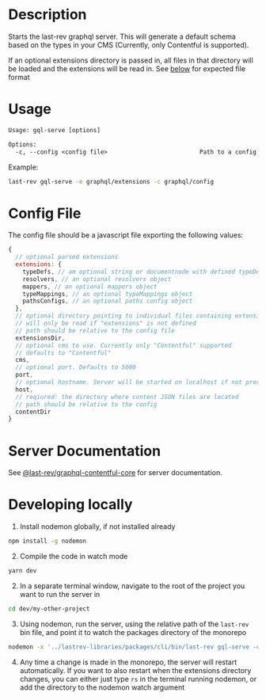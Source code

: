 # Description

Starts the last-rev graphql server. This will generate a default schema based on the types in your CMS (Currently, only Contentful is supported).

If an optional extensions directory is passed in, all files in that directory will be loaded and the extensions will be read in. See [below](#extension-file-format) for expected file format

# Usage

```txt
Usage: gql-serve [options]

Options:
  -c, --config <config file>                          Path to a config file
```

Example:

```bash
last-rev gql-serve -e graphql/extensions -c graphql/config
```

# Config File

The config file should be a javascript file exporting the following values:

```Javascript
{
  // optional parsed extensions
  extensions: {
    typeDefs, // am optional string or documentnode with defined typeDefs
    resolvers, // an optional resolvers object
    mappers, // an optional mappers object
    typeMappings, // an optional typeMappings object
    pathsConfigs, // an optional paths config object
  },
  // optional directory pointing to individual files containing extensions
  // will only be read if "extensions" is not defined
  // path should be relative to the config file
  extensionsDir,
  // optional cms to use. Currently only "Contentful" supported
  // defaults to "Contentful"
  cms,
  // optional port. Defaults to 5000
  port,
  // optional hostname. Server will be started on localhost if not provided
  host,
  // reqiured: the directory where content JSON files are located
  // path should be relative to the config
  contentDir
}
```

# Server Documentation

See [@last-rev/graphql-contentful-core](../../../../graphql-contentful-core/README.md) for server documentation.

# Developing locally

1. Install nodemon globally, if not installed already

```bash
npm install -g nodemon
```

2. Compile the code in watch mode

```bash
yarn dev
```

2. In a separate terminal window, navigate to the root of the project you want to run the server in

```bash
cd dev/my-other-project
```

3. Using nodemon, run the server, using the relative path of the `last-rev` bin file, and point it to watch the packages directory of the monorepo

```bash
nodemon -x '../lastrev-libraries/packages/cli/bin/last-rev gql-serve -c graphql/config' -w ../lastrev-libraries/packages
```

4. Any time a change is made in the monorepo, the server will restart automatically. If you want to also restart when the extensions directory changes, you can either just type `rs` in the terminal running nodemon, or add the directory to the nodemon watch argument
